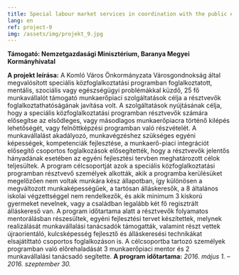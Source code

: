 ```yaml
---
title: Special labour market services in coordination with the public employment programme in Komló – central labour market programme
lang: en
ref: project-9
img: /assets/img/projekt_9.jpg
---
```


__Támogató: Nemzetgazdasági Minisztérium, Baranya Megyei Kormányhivatal__

__A projekt leírása:__
A Komló Város Önkormányzata Városgondnokság által megvalósított speciális közfoglalkoztatási programban foglalkoztatott, mentális, szociális vagy egészségügyi problémákkal küzdő, 25 fő munkavállalót támogató munkaerőpiaci szolgáltatások célja a résztvevők foglalkoztathatóságának javítása volt.
A szolgáltatások nyújtásának célja, hogy a speciális közfoglalkoztatási programban résztvevők számára elősegítse az elsődleges, vagy másodlagos munkaerőpiacra történő kilépés lehetőségét, vagy felnőttképzési programban való részvételét. A munkavállalást akadályozó, munkavégzéshez szükséges egyéni képességek, kompetenciák fejlesztése, a munkaerő-piaci integrációt elősegítő csoportos foglalkozások elősegítették, hogy a résztvevők jelentős hányadának esetében az egyéni fejlesztési tervben meghatározott célok teljesültek.
A program célcsoportját azok a speciális közfoglalkoztatási programban résztvevő személyek alkották, akik a programba kerülésüket megelőzően nem voltak munkára kész állapotban, így különösen a megváltozott munkaképességűek, a tartósan álláskeresők, a 8 általános iskolai végzettséggel nem rendelkezők, és akik minimum 3 kiskorú gyermeket nevelnek, vagy a családban legalább két fő regisztrált álláskereső van.
A program időtartama alatt a résztvevők folyamatos mentorálásban részesültek, egyéni fejlesztési tervet készítettek, melynek realizálását munkavállalási tanácsadók támogatták, valamint részt vettek újraorientáló, kulcsképesség fejlesztő és álláskeresési technikákat elsajátíttató csoportos foglalkozáson is. A célcsoportba tartozó személyek programban való előrehaladását 3 munkaerőpiaci mentor és 2 munkavállalási tanácsadó segítette.
__A program időtartama:__ _2016. május 1. – 2016. szeptember 30._
